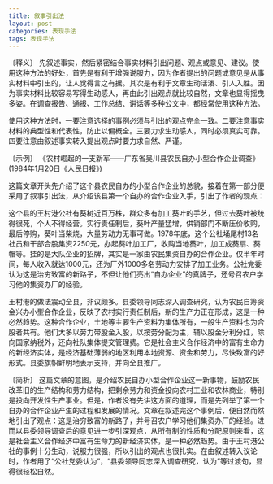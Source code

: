 ```yaml
---
title: 叙事引出法
layout: post
categories: 表现手法
tags: 表现手法
---
```


〔释义〕 先叙述事实，然后紧密结合事实材料引出问题、观点或意见、建议。使用这种方法的好处，首先是有利于增强说服力，因为作者提出的问题或意见是从事实材料中引出的，让人觉得言之有据。其次是有利于文章生动活泼、引人入胜。因为事实材料比较容易写得生动感人，再由此引出观点就比较自然，文章也显得摇曳多姿。在调查报告、通报、工作总结、讲话等多种公文中，都经常使用这种方法。

使用这种方法时，一要注意选择的事例必须与引出的观点完全一致。二要注意事实材料的典型性和代表性，防止以偏概全。三要力求生动感人，同时必须真实可靠。四要注意由叙述事实转入提出观点时要力求自然、严谨。

〔示例〕 《农村崛起的一支新军——广东省吴川县农民自办小型合作企业调查》(1984年1月20日《人民日报》)

这篇文章开头先介绍了这个县农民自办的小型合作企业的总貌，接着在第一部分便采用了叙事引出法，从介绍该县第一个自办的合作企业入手，引出了作者的观点：

这个县的王村港公社有葵树近百万株，群众多有加工葵叶的手艺，但过去葵叶被统得很死，个人不得经营。实行责任制后，葵叶产量猛增，供销部门不断压价收购，最后停购，葵叶当柴烧，大量劳动力无事可做。1978年底，这个公社埇尾村13名社员和干部合股集资2250元，办起葵叶加工厂，收购当地葵叶，加工成葵扇、葵帽等。挂的是大队企业的招牌，其实是一家由农民集资自办的合作企业。仅半年时间，每人收入就达1000元，还为厂外1000多名劳动力安排了加工业务。公社党委认为这是治穷致富的新路子，不但让他们亮出“自办企业”的真牌子，还号召农户学习他的集资办厂的经验。

王村港的做法震动全县，非议颇多。县委领导同志深入调查研究，认为农民自筹资金兴办小型合作企业，反映了农村实行责任制后，新的生产力正在形成，这是一种必然趋势。这种合作企业，土地等主要生产资料为集体所有，一般生产资料也为合股者共有。他们大多以劳力带股金入股，以按劳分配为主，辅以股金分利分红，除向国家纳税外，还向社队集体提交管理费。它是社会主义合作经济中的富有生命力的新经济实体，是经济基础薄弱的地区利用本地资源、资金和劳力，尽快致富的好形式。县委旗帜鲜明地表示支持，并向全县推广。

〔简析〕 这篇文章的意图，是介绍农民自办小型合作企业这一新事物，鼓励农民改革旧的生产结构和劳力结构，把剩余劳力和资金投向农村工业和农林商业，特别是投向开发性生产事业。但是，作者没有先讲这方面的道理，而是先列举了第一个自办的合作企业产生的过程和发展的情况。文章在叙述完这个事例后，便自然而然地引出了观点：这是治穷致富的新路子，并号召农户学习他们集资办厂的经验。进而以县委领导调查后的意见进一步引深观点，从所有制的性质和分配原则来看，这是社会主义合作经济中富有生命力的新经济实体，是一种必然趋势。由于王村港公社的事例十分生动，说服力很强，所以引出的观点也很扎实。在由叙述转入议论时，作者用了“公社党委认为”，“县委领导同志深入调查研究，认为”等过渡句，显得很轻松自然。 